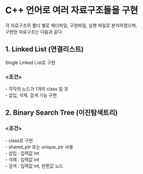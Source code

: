 <h1>C++ 언어로 여러 자료구조들을 구현</h1>

각 자료구조의 폴더 별로 헤더파일, 구현파일, 실행 파일로 분리하였으며,  
구현한 자료구조는 다음과 같다.

<h2>1. Linked List (연결리스트)</h2>
  Single Linked List로 구현
  <h3><조건></h3>
    - 각각의 노드가 1개의 class 일 것<br/>
    - 삽입, 삭제, 검색 기능 구현  
<h2>2. Binary Search Tree (이진탐색트리)</h2>
  <h3><조건></h3>
    - class로 구현<br/>
    - shared_ptr 또는 unique_ptr 사용<br/>
    - 삽입 : 입력값 int<br/>
    - 삭제 : 입력값 int<br/>
    - 검색 : 입력값 int, 반환값 노드<br/>
